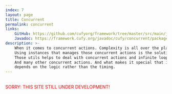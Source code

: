 ```yaml
---
index: 7
layout: page
title: Concurrent
permalink: concurrent
links:
    GitHub: https://github.com/cufyorg/framework/tree/master/src/main/java/cufy/concurrent
    Javadoc: https://framework.cufy.org/javadoc/cufy/concurrent/package-summary.html
description: >-
    When it comes to concurrent actions. Complexity is all over the place.
    Using instances that manages those concurrent actions is the solution.  
    Those utils helps to deal with concurrent actions and infinite loops.
    And many other concurrent actions. And what makes it special that it
    depends on the logic rather than the timing.
---
```


<br><font color="red">SORRY: THIS SITE STILL UNDER DEVELOPMENT!</font>